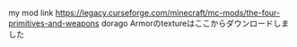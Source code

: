 my mod link 
https://legacy.curseforge.com/minecraft/mc-mods/the-four-primitives-and-weapons
dorago Armorのtextureはここからダウンロードしました
